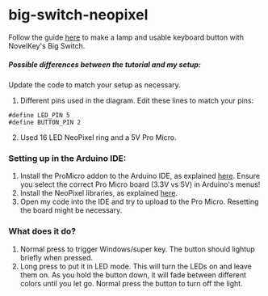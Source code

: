 # big-switch-neopixel

Follow the guide [here](https://www.reddit.com/r/MechanicalKeyboards/comments/7oiv5o/guide_how_to_make_a_big_switch_lamp/) to make a lamp and usable keyboard button with NovelKey's Big Switch.

##### Possible differences between the tutorial and my setup:
Update the code to match your setup as necessary.

  1. Different pins used in the diagram.
  Edit these lines to match your pins:
  
    
    #define LED_PIN 5
    #define BUTTON_PIN 2
  2. Used 16 LED NeoPixel ring and a 5V Pro Micro.

### Setting up in the Arduino IDE:
  1. Install the ProMicro addon to the Arduino IDE, as explained [here](https://learn.sparkfun.com/tutorials/pro-micro--fio-v3-hookup-guide#installing-windows). Ensure you select the correct Pro Micro board (3.3V vs 5V) in Arduino's menus!
  2. Install the NeoPixel libraries, as explained [here](https://learn.adafruit.com/adafruit-neopixel-uberguide/arduino-library-installation).
  3. Open my code into the IDE and try to upload to the Pro Micro. Resetting the board might be necessary.
  
### What does it do?
  1. Normal press to trigger Windows/super key. The button should lightup briefly when pressed.
  2. Long press to put it in LED mode. This will turn the LEDs on and leave them on. As you hold the button down, it will fade between different colors until you let go. Normal press the button to turn off the light.
  
